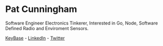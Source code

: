 # Pat Cunningham

Software Engineer Electronics Tinkerer, Interested in Go, Node, Software Defined Radio and Enviroment Sensors.

[KeyBase](https://keybase.io/pcunning) - [LinkedIn](https://linkedin.com/in/pcunning) - [Twitter](https://twitter.com/pcunning)

<!--
**pcunning/pcunning** is a ✨ _special_ ✨ repository because its `README.md` (this file) appears on your GitHub profile.

Here are some ideas to get you started:

- 🔭 I’m currently working on ...
- 🌱 I’m currently learning ...
- 👯 I’m looking to collaborate on ...
- 🤔 I’m looking for help with ...
- 💬 Ask me about ...
- 📫 How to reach me: ...
- 😄 Pronouns: ...
- ⚡ Fun fact: ...
-->
